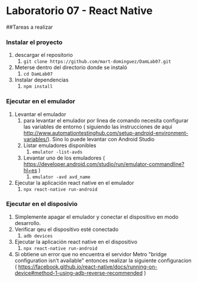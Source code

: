 # Laboratorio 07 - React Native
##Tareas a realizar
### Instalar el proyecto
1. descargar el repositorio
   1. ```git clone https://github.com/mart-dominguez/DamLab07.git ```
1. Meterse dentro del directorio donde se instaló
   1. ```cd DamLab07 ```
1. Instalar dependencias
   1. ```npm install ```
   
### Ejecutar en el emulador
1. Levantar el emulador
   1. para levantar el emulador por linea de comando necesita configurar las variables de entorno ( siguiendo las instrucciones de aquí http://www.automationtestinghub.com/setup-android-environment-variables/).  Sino lo puede levantar con Android Studio
   1. Listar emuladores disponibles   
      1. ```emulator -list-avds```   
   1. Levantar uno de los emuladores ( https://developer.android.com/studio/run/emulator-commandline?hl=es )
      1. ```emulator -avd avd_name```   
1. Ejecutar la aplicación react native en el emulador
   1. ```npx react-native run-android```   


### Ejecutar en el disposivio

1. Simplemente apagar el emulador y conectar el dispositivo en modo desarrollo.
1. Verificar qeu el dispositivo esté conectado
   1. ```adb devices```
1. Ejecutar la aplicación react native en el dispositivo
   1. ```npx react-native run-android```   
1. Si obtiene un error que no encuentra el servidor Metro "bridge configuration isn't available" entonces realizar la siguiente configuracion ( https://facebook.github.io/react-native/docs/running-on-device#method-1-using-adb-reverse-recommended ) 
   
  
